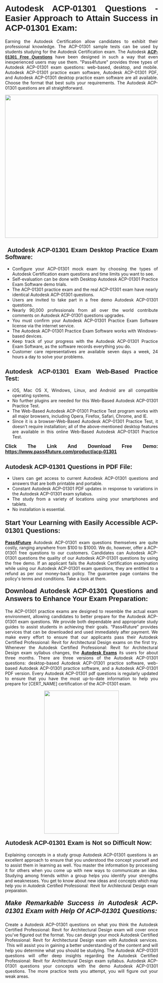 <h1 style="text-align: justify;"><span style="font-family:Tahoma,Geneva,sans-serif;"><strong>Autodesk ACP-01301 Questions - Easier Approach to Attain Success in ACP-01301 Exam:</strong></span></h1>

<p style="text-align: justify;">Earning the Autodesk Certification allow candidates to exhibit their professional knowledge. The ACP-01301 sample tests can be used by students studying for the Autodesk Certification exam. The Autodesk <a href="https://www.pass4future.com/questions/autodesk/acp-01301"><span style="font-family:Tahoma,Geneva,sans-serif;"><strong>ACP-01301 Free Questions</strong></span></a> have been designed in such a way that even inexperienced users may use them. "Pass4future" provides three types of Autodesk ACP-01301 exam questions: web-based, desktop, and mobile. Autodesk ACP-01301 practice exam software, Autodesk ACP-01301 PDF, and Autodesk ACP-01301 desktop practice exam software are all available. Choose the format that best suits your requirements. The Autodesk ACP-01301 questions are all straightforward.</p>

<p style="text-align: justify;"><a href="https://www.pass4future.com/product/acp-01301"><img alt="" src="https://lh3.googleusercontent.com/pw/AM-JKLU5_aushiRQbaoUdVonD_1om6esFnUm_j21jdeI1V3aesz_ETcO2Y8QVj0ZamD1vJ__MzXKNoh3XzzrDTXgudBuMwEatvdphNwcixeZDIncATvFdVanIchOfqVuIJHbWkG03KYMH2pwXnb7WaAnvI3g=w1366-h490-no?authuser=0" style="width: 100%; height: 470px;" /></a></p>

<h2 style="text-align: justify;"><strong><span style="font-family:Tahoma,Geneva,sans-serif;"><span style="font-size:20px;"> Autodesk ACP-01301 Exam Desktop Practice Exam Software:</span></span></strong></h2>

<ul>
	<li style="text-align: justify;">Configure your ACP-01301 mock exam by choosing the types of Autodesk Certification exam questions and time limits you want to see.</li>
	<li style="text-align: justify;">Self-evaluation can be done with Desktop Autodesk ACP-01301 Practice Exam Software demo trials.</li>
	<li style="text-align: justify;">The ACP-01301 practice exam and the real ACP-01301 exam have nearly identical Autodesk ACP-01301 questions.</li>
	<li style="text-align: justify;">Users are invited to take part in a free demo Autodesk ACP-01301 questions.</li>
	<li style="text-align: justify;">Nearly 90,000 professionals from all over the world contribute comments on Autodesk ACP-01301 questions upgrades.</li>
	<li style="text-align: justify;">You must confirm your Autodesk ACP-01301 Practice Exam Software license via the internet service.</li>
	<li style="text-align: justify;">The Autodesk ACP-01301 Practice Exam Software works with Windows-based devices.</li>
	<li style="text-align: justify;">Keep track of your progress with the Autodesk ACP-01301 Practice Exam Software, as the software records everything you do.</li>
	<li style="text-align: justify;">Customer care representatives are available seven days a week, 24 hours a day to solve your problems.</li>
</ul>

<h2 style="text-align: justify;"><span style="font-family:Tahoma,Geneva,sans-serif;"><strong><span style="font-size:20px;">Autodesk ACP-01301 Exam Web-Based Practice Test:</span></strong></span></h2>

<ul>
	<li style="text-align: justify;">iOS, Mac OS X, Windows, Linux, and Android are all compatible operating systems.</li>
	<li style="text-align: justify;">No further plugins are needed for this Web-Based Autodesk ACP-01301 Practice Test.</li>
	<li style="text-align: justify;">The Web-Based Autodesk ACP-01301 Practice Test program works with all major browsers, including Opera, Firefox, Safari, Chrome, and IE.</li>
	<li style="text-align: justify;">Since it is a browser-Web-Based Autodesk ACP-01301 Practice Test, it doesn't require installation; all of the above-mentioned desktop features are available in this online Web-Based Autodesk ACP-01301 Practice Test.</li>
</ul>

<p style="text-align: justify;"><span style="font-family:Tahoma,Geneva,sans-serif;"><span style="font-size:16px;"><strong>Click The Link And Download Free Demo:</strong></span></span> <a href="https://www.pass4future.com/product/acp-01301"><span style="font-family:Tahoma,Geneva,sans-serif;"><span style="font-size:16px;"><strong>https://www.pass4future.com/product/acp-01301</strong></span></span></a></p>

<h2 style="text-align: justify;"><strong><span style="font-family:Tahoma,Geneva,sans-serif;"><span style="font-size:20px;">Autodesk ACP-01301 Questions in PDF File:</span></span></strong></h2>

<ul>
	<li style="text-align: justify;">Users can get access to current Autodesk ACP-01301 questions and answers that are both printable and portable.</li>
	<li style="text-align: justify;">Constant Autodesk ACP-01301 PDF updates in response to variations in the Autodesk ACP-01301 exam syllabus.</li>
	<li style="text-align: justify;">The study from a variety of locations using your smartphones and tablets.</li>
	<li style="text-align: justify;">No installation is essential.</li>
</ul>

<h3 style="text-align: justify;"><span style="font-family:Tahoma,Geneva,sans-serif;"><strong><span style="font-size:22px;">Start Your Learning with Easily Accessible ACP-01301 Questions:</span></strong></span></h3>

<p style="text-align: justify;"><strong><a href="https://www.pass4future.com/">Pass4Future</a></strong> Autodesk ACP-01301 exam questions themselves are quite costly, ranging anywhere from $100 to $1000. We do, however, offer a ACP-01301 free questions to our customers. Candidates can Autodesk ACP-01301 questions the quality of our Autodesk ACP-01301 questions by using the free demo. If an applicant fails the Autodesk Certification examination while using our Autodesk ACP-01301 exam questions, they are entitled to a refund as per our money-back policy. The guarantee page contains the policy's terms and conditions. Take a look at them.</p>

<h4 style="text-align: justify;"><strong><span style="font-family:Tahoma,Geneva,sans-serif;"><span style="font-size:22px;">Download Autodesk ACP-01301 Questions and Answers to Enhance Your Exam Preparation:</span></span></strong></h4>

<p style="text-align: justify;">The ACP-01301 practice exams are designed to resemble the actual exam environment, allowing candidates to better prepare for the Autodesk ACP-01301 exam questions. We provide both dependable and appropriate study guides to assist students in achieving their goals. “Pass4future” provides services that can be downloaded and used immediately after payment. We make every effort to ensure that our applicants pass their Autodesk Certified Professional: Revit for Architectural Design exams on the first try. Whenever the Autodesk Certified Professional: Revit for Architectural Design exam syllabus changes, the <strong><a href="https://www.pass4future.com/autodesk">Autodesk Exams</a></strong> its users for about three months. There are three versions of the Autodesk ACP-01301 questions: desktop-based Autodesk ACP-01301 practice software, web-based Autodesk ACP-01301 practice software, and a Autodesk ACP-01301 PDF version. Every Autodesk ACP-01301 pdf questions is regularly updated to ensure that you have the most up-to-date information to help you prepare for [CERT_NAME] certification of the ACP-01301 exam.</p>

<p style="text-align: center;"><a href="https://www.pass4future.com/product/acp-01301"><img alt="" src="https://lh3.googleusercontent.com/pw/AM-JKLV3yUm3jiqqIo1xIsj1VJ_UeysYexQY-pRYO0rIFl3vg11QZioN-gzffpw2AfKqFynWuvoXOreWrWS0swpr4xmOSWfwII2jvatteuqrfxiWGFBSHPiZUCoi33jqeymK5dmu-0enyX6tayRCAMHw05jv=s617-no?authuser=0" style="width: 70%; height: 470px;" /></a></p>

<h4 style="text-align: justify;"><strong><span style="font-family:Tahoma,Geneva,sans-serif;"><span style="font-size:20px;">Autodesk ACP-01301 Exam is Not so Difficult Now:</span></span></strong></h4>

<p style="text-align: justify;">Explaining concepts in a study group Autodesk ACP-01301 questions is an excellent approach to ensure that you understood the concept yourself and to assist them in learning as well. You master the information by processing it for others when you come up with new ways to communicate an idea. Studying among friends within a group helps you identify your strengths and weaknesses. You get to know about new ideas and concepts <span style="font-family:Tahoma,Geneva,sans-serif;">which may help you in Autodesk Certified Professional: Revit for Architectural Design exam preparation.</span></p>

<h5 style="text-align: justify;"><span style="font-family:Tahoma,Geneva,sans-serif;"><span style="font-size:22px;"><strong>Make Remarkable Success in Autodesk ACP-01301 Exam with Help Of ACP-01301 Questions:</strong></span></span></h5>

<p style="text-align: justify;">Create a Autodesk ACP-01301 questions on what you think the Autodesk Certified Professional: Revit for Architectural Design exam will cover once you've figured out the format. You can design your mock Autodesk Certified Professional: Revit for Architectural Design exam with Autodesk services.  This will assist you in gaining a better understanding of the content and will help you determine what you should be studying. The Autodesk ACP-01301 questions will offer deep insights regarding the Autodesk Certified Professional: Revit for Architectural Design exam syllabus. Autodesk ACP-01301 questions your concepts with the demo Autodesk ACP-01301 questions. The more practice tests you attempt, you will figure out your weak areas.</p>
